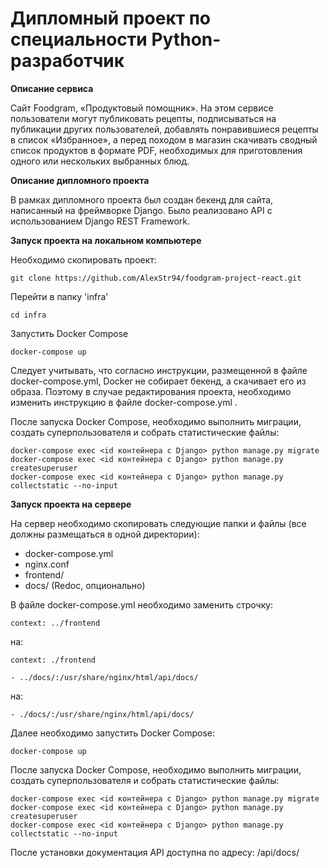 # Дипломный проект по специальности Python-разработчик

**Описание сервиса**

Cайт Foodgram, «Продуктовый помощник». На этом сервисе пользователи могут публиковать рецепты, подписываться на публикации других пользователей, добавлять понравившиеся рецепты в список «Избранное», а перед походом в магазин скачивать сводный список продуктов в формате PDF, необходимых для приготовления одного или нескольких выбранных блюд.

**Описание дипломного проекта**

В рамках дипломного проекта был создан бекенд для сайта, написанный на фреймворке Django. Было реализовано API с использованием Django REST Framework.

**Запуск проекта на локальном компьютере**

Необходимо скопировать проект:

```
git clone https://github.com/AlexStr94/foodgram-project-react.git
```

Перейти в папку 'infra'

```
cd infra
```

Запустить Docker Compose

```
docker-compose up
```

Следует учитывать, что согласно инструкции, размещенной в файле docker-compose.yml, Docker не собирает бекенд, а скачивает его из образа. Поэтому в случае редактирования проекта, необходимо изменить инструкцию в файле docker-compose.yml .

После запуска Docker Compose, необходимо выполнить миграции, создать суперпользователя и собрать статистические файлы:

```
docker-compose exec <id контейнера с Django> python manage.py migrate
docker-compose exec <id контейнера с Django> python manage.py createsuperuser
docker-compose exec <id контейнера с Django> python manage.py collectstatic --no-input
```

**Запуск проекта на сервере**

На сервер необходимо скопировать следующие папки и файлы (все должны размещаться в одной директории):
- docker-compose.yml
- nginx.conf
- frontend/
- docs/ (Redoc, опционально)

В файле docker-compose.yml необходимо заменить строчку:

```
context: ../frontend
```

на:

```
context: ./frontend
```

```
- ../docs/:/usr/share/nginx/html/api/docs/
```

на:

```
- ./docs/:/usr/share/nginx/html/api/docs/
```

Далее необходимо запустить Docker Compose:

```
docker-compose up
```

После запуска Docker Compose, необходимо выполнить миграции, создать суперпользователя и собрать статистические файлы:

```
docker-compose exec <id контейнера с Django> python manage.py migrate
docker-compose exec <id контейнера с Django> python manage.py createsuperuser
docker-compose exec <id контейнера с Django> python manage.py collectstatic --no-input
```

После установки документация API доступна по адресу: /api/docs/
